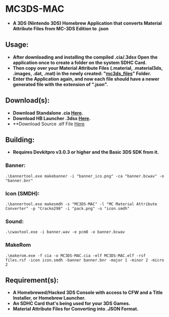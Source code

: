 # MC3DS-MAC
- **A 3DS (Nintendo 3DS) Homebrew Application that converts Material Attribute Files from MC-3DS Edition to  .json**

## Usage:
- **After downloading and installing the compiled .cia/.3dsx Open the application once to create a folder on the system SDHC Card.**
- **Then copy over your Material Attribute Files (.material, .material3ds, .images, .dat, .mat) in the newly created: "[mc3ds_files](https://github.com/Cracko298/MC3DS-MAC)" Folder.**
- **Enter the Application again, and now each file should have a newer generated file with the extension of ".json".**

## Download(s):
- **Download Standalone .cia [Here](https://github.com/Cracko298/MC3DS-MAC/releases/download/v1.2.2/MC3DS-MAC.cia).**
- **Download HB Launcher .3dsx [Here](https://github.com/Cracko298/MC3DS-MAC/releases/download/v1.2.2/MC3DS-MAC.3dsx).**
- **Download Source .elf File [Here](https://github.com/Cracko298/MC3DS-MAC/releases/download/v1.2.2/MC3DS-MAC.elf)

## Building:
- **Requires Devkitpro v3.0.3 or higher and the Basic 3DS SDK from it.**

### Banner:
```
.\bannertool.exe makebanner -i "banner_ico.png" -ca "banner.bcwav" -o "banner.bnr"
```
### Icon (SMDH):
```
.\bannertool.exe makesmdh -s "MC3DS-MAC" -l "MC Material Attribute Converter" -p "Cracko298" -i "pack.png" -o "icon.smdh"
```
### Sound:
```
.\cwavtool.exe -i banner.wav -e pcm8 -o banner.bcwav
```
### MakeRom
```
.\makerom.exe -f cia -o MC3DS-MAC.cia -elf MC3DS-MAC.elf -rsf files.rsf -icon icon.smdh -banner banner.bnr -major 1 -minor 2 -micro 2
```

## Requirement(s):
- **A Homebrewed/Hacked 3DS Console with access to CFW and a Title Installer, or Homebrew Launcher.**
- **An SDHC Card that's being used for your 3DS Games.**
- **Material Attribute Files for Converting into .JSON Format.**

